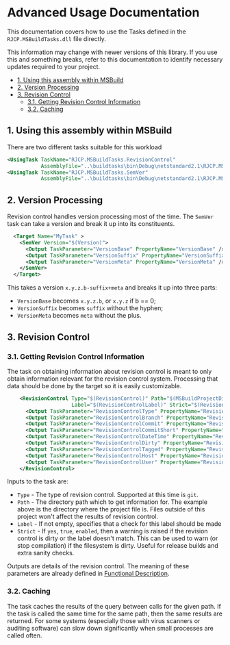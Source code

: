 # Advanced Usage Documentation <!-- omit in toc -->

This documentation covers how to use the Tasks defined in the
`RJCP.MSBuildTasks.dll` file directly.

This information may change with newer versions of this library. If you use this
and something breaks, refer to this documentation to identify necessary updates
required to your project.

- [1. Using this assembly within MSBuild](#1-using-this-assembly-within-msbuild)
- [2. Version Processing](#2-version-processing)
- [3. Revision Control](#3-revision-control)
  - [3.1. Getting Revision Control Information](#31-getting-revision-control-information)
  - [3.2. Caching](#32-caching)

## 1. Using this assembly within MSBuild

There are two different tasks suitable for this workload

```xml
<UsingTask TaskName="RJCP.MSBuildTasks.RevisionControl"
           AssemblyFile="..\buildtasks\bin\Debug\netstandard2.1\RJCP.MSBuildTasks.dll" />
<UsingTask TaskName="RJCP.MSBuildTasks.SemVer"
           AssemblyFile="..\buildtasks\bin\Debug\netstandard2.1\RJCP.MSBuildTasks.dll" />
```

## 2. Version Processing

Revision control handles version processing most of the time. The `SemVer` task
can take a version and break it up into its constituents.

```xml
  <Target Name="MyTask" >
    <SemVer Version="$(Version)">
      <Output TaskParameter="VersionBase" PropertyName="VersionBase" />
      <Output TaskParameter="VersionSuffix" PropertyName="VersionSuffix" />
      <Output TaskParameter="VersionMeta" PropertyName="VersionMeta" />
    </SemVer>
  </Target>
```

This takes a version `x.y.z.b-suffix+meta` and breaks it up into three parts:

* `VersionBase` becomes `x.y.z.b`, or `x.y.z` if b == 0;
* `VersionSuffix` becomes `suffix` without the hyphen;
* `VersionMeta` becomes `meta` without the plus.

## 3. Revision Control

### 3.1. Getting Revision Control Information

The task on obtaining information about revision control is meant to only obtain
information relevant for the revision control system. Processing that data
should be done by the target so it is easily customizable.

```xml
    <RevisionControl Type="$(RevisionControl)" Path="$(MSBuildProjectDirectory)"
                     Label="$(RevisionControlLabel)" Strict="$(RevisionControlStrict)">
      <Output TaskParameter="RevisionControlType" PropertyName="RevisionControlType" />
      <Output TaskParameter="RevisionControlBranch" PropertyName="RevisionControlBranch" />
      <Output TaskParameter="RevisionControlCommit" PropertyName="RevisionControlCommit" />
      <Output TaskParameter="RevisionControlCommitShort" PropertyName="RevisionControlCommitShort" />
      <Output TaskParameter="RevisionControlDateTime" PropertyName="RevisionControlDateTime" />
      <Output TaskParameter="RevisionControlDirty" PropertyName="RevisionControlDirty" />
      <Output TaskParameter="RevisionControlTagged" PropertyName="RevisionControlTagged" />
      <Output TaskParameter="RevisionControlHost" PropertyName="RevisionControlHost" />
      <Output TaskParameter="RevisionControlUser" PropertyName="RevisionControlUser" />
    </RevisionControl>
```

Inputs to the task are:

* `Type` - The type of revision control. Supported at this time is `git`.
* `Path` - The directory path which to get information for. The example above is
  the directory where the project file is. Files outside of this project won't
  affect the results of revision control.
* `Label` - If not empty, specifies that a check for this label should be made
* `Strict` - If `yes`, `true`, `enabled`, then a warning is raised if the
  revision control is dirty or the label doesn't match. This can be used to warn
  (or stop compilation) if the filesystem is dirty. Useful for release builds
  and extra sanity checks.

Outputs are details of the revision control. The meaning of these parameters are
already defined in [Functional Description](../revision.md).

### 3.2. Caching

The task caches the results of the query between calls for the given path. If
the task is called the same time for the same path, then the same results are
returned. For some systems (especially those with virus scanners or auditing
software) can slow down significantly when small processes are called often.
